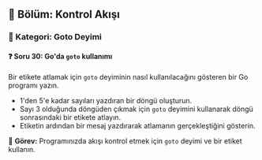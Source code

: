 ## 📘 Bölüm: Kontrol Akışı  
### 🔹 Kategori: Goto Deyimi  
#### ❓ Soru 30: Go'da `goto` kullanımı

Bir etikete atlamak için `goto` deyiminin nasıl kullanılacağını gösteren bir Go programı yazın.

- 1'den 5'e kadar sayıları yazdıran bir döngü oluşturun.
- Sayı 3 olduğunda döngüden çıkmak için `goto` deyimini kullanarak döngü sonrasındaki bir etikete atlayın.
- Etiketin ardından bir mesaj yazdırarak atlamanın gerçekleştiğini gösterin.

🔧 **Görev:** Programınızda akışı kontrol etmek için `goto` deyimi ve bir etiket kullanın.
